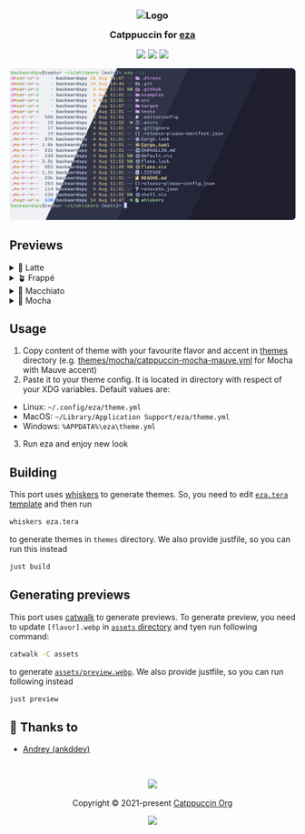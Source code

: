 <h3 align="center">
	<img src="https://raw.githubusercontent.com/catppuccin/catppuccin/main/assets/logos/exports/1544x1544_circle.png" width="100" alt="Logo"/><br/>
	<img src="https://raw.githubusercontent.com/catppuccin/catppuccin/main/assets/misc/transparent.png" height="30" width="0px"/>
	Catppuccin for <a href="https://github.com/eza-community/eza">eza</a>
	<img src="https://raw.githubusercontent.com/catppuccin/catppuccin/main/assets/misc/transparent.png" height="30" width="0px"/>
</h3>

<p align="center">
	<a href="https://github.com/catppuccin/eza/stargazers"><img src="https://img.shields.io/github/stars/catppuccin/eza?colorA=363a4f&colorB=b7bdf8&style=for-the-badge"></a>
	<a href="https://github.com/catppuccin/eza/issues"><img src="https://img.shields.io/github/issues/catppuccin/eza?colorA=363a4f&colorB=f5a97f&style=for-the-badge"></a>
	<a href="https://github.com/catppuccin/eza/contributors"><img src="https://img.shields.io/github/contributors/catppuccin/eza?colorA=363a4f&colorB=a6da95&style=for-the-badge"></a>
</p>

<p align="center">
	<img src="assets/preview.webp"/>
</p>

## Previews

<details>
<summary>🌻 Latte</summary>
<img src="assets/latte.webp"/>
</details>
<details>
<summary>🪴 Frappé</summary>
<img src="assets/frappe.webp"/>
</details>
<details>
<summary>🌺 Macchiato</summary>
<img src="assets/macchiato.webp"/>
</details>
<details>
<summary>🌿 Mocha</summary>
<img src="assets/macchiato.webp"/>
</details>

## Usage

1. Copy content of theme with your favourite flavor and accent in [themes](./themes) directory (e.g. [themes/mocha/catppuccin-mocha-mauve.yml](./themes/mocha/catppuccin-mocha-mauve.yml) for Mocha with Mauve accent)
2. Paste it to your theme config.
  It is located in directory with respect of your XDG variables. Default values are:
  - Linux: `~/.config/eza/theme.yml`
  - MacOS: `~/Library/Application Support/eza/theme.yml`
  - Windows: `%APPDATA%\eza\theme.yml`
3. Run eza and enjoy new look

## Building

This port uses [whiskers](https://github.com/catppuccin/whiskers) to generate themes. So, you need to edit [`eza.tera` template](./eza.tera) and then run

```sh
whiskers eza.tera
```
to generate themes in `themes` directory. We also provide justfile, so you can run this instead

```sh
just build
```

## Generating previews

This port uses [catwalk](https://github.com/catppuccin/catwalk) to generate previews. To generate preview, you need to update `[flavor].webp` in [`assets` directory](./assets/) and tyen run following command:
```sh
catwalk -C assets
```
to generate [`assets/preview.webp`](./assets/preview.webp). We also provide justfile, so you can run following instead
```sh
just preview
```

## 💝 Thanks to

- [Andrey (ankddev)](https://github.com/ankddev)

&nbsp;

<p align="center">
	<img src="https://raw.githubusercontent.com/catppuccin/catppuccin/main/assets/footers/gray0_ctp_on_line.svg?sanitize=true" />
</p>

<p align="center">
	Copyright &copy; 2021-present <a href="https://github.com/catppuccin" target="_blank">Catppuccin Org</a>
</p>

<p align="center">
	<a href="https://github.com/catppuccin/catppuccin/blob/main/LICENSE"><img src="https://img.shields.io/static/v1.svg?style=for-the-badge&label=License&message=MIT&logoColor=d9e0ee&colorA=363a4f&colorB=b7bdf8"/></a>
</p>
